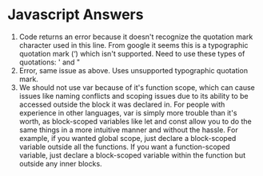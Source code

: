 # Javascript Answers

1. Code returns an error because it doesn't recognize the quotation mark character used in this line. From google it seems this is a typographic quotation mark (‘) which isn't supported. Need to use these types of quotations: ' and "
2. Error, same issue as above. Uses unsupported typographic quotation mark.
3. We should not use var because of it's function scope, which can cause issues like naming conflicts and scoping issues due to its ability to be accessed outside the block it was declared in. For people with experience in other languages, var is simply more trouble than it's worth, as block-scoped variables like let and const allow you to do the same things in a more intuitive manner and without the hassle. For example, if you wanted global scope, just declare a block-scoped variable outside all the functions. If you want a function-scoped variable, just declare a block-scoped variable within the function but outside any inner blocks. 